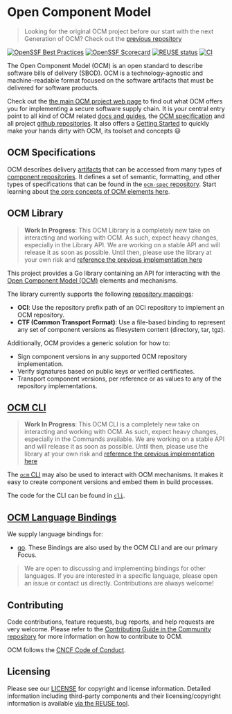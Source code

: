 # Open Component Model

> Looking for the original OCM project before our start with the next Generation of OCM? Check out the [previous repository](https://github.com/open-component-model/ocm)

[![OpenSSF Best Practices](https://www.bestpractices.dev/projects/10065/badge)](https://www.bestpractices.dev/projects/10065)
[![OpenSSF Scorecard](https://api.scorecard.dev/projects/github.com/open-component-model/open-component-model/badge)](https://scorecard.dev/viewer/?uri=github.com/open-component-model/open-component-model)
[![REUSE status](https://api.reuse.software/badge/github.com/open-component-model/open-component-model)](https://api.reuse.software/info/github.com/open-component-model/open-component-model)
[![CI](https://github.com/open-component-model/open-component-model/actions/workflows/ci.yml/badge.svg)](https://github.com/open-component-model/open-component-model/actions/workflows/ci.yml)

The Open Component Model (OCM) is an open standard to describe software bills of delivery (SBOD). OCM is a technology-agnostic and machine-readable format focused on the software artifacts that must be delivered for software products.

Check out the [the main OCM project web page](https://ocm.software) to find out what OCM offers you for implementing a secure software supply chain. It is your central entry point to all kind of OCM related [docs and guides](https://ocm.software/docs/overview/about), the [OCM specification](https://ocm.software/docs/overview/specification/) and all project [github repositories](https://github.com/open-component-model). It also offers a [Getting Started](https://ocm.software/docs/getting-started/) to quickly make your hands dirty with OCM, its toolset and concepts :smiley:

## OCM Specifications

OCM describes delivery [artifacts](https://github.com/open-component-model/ocm-spec/tree/main/doc/01-model/02-elements-toplevel.md#artifacts-resources-and-sources) that can be accessed from many types of [component repositories](https://github.com/open-component-model/ocm-spec/tree/main/doc/01-model/01-model.md#component-repositories). It defines a set of semantic, formatting, and other types of specifications that can be found in the [`ocm-spec` repository](https://github.com/open-component-model/ocm-spec). Start learning about [the core concepts of OCM elements here](https://github.com/open-component-model/ocm-spec/tree/main/doc/01-model/02-elements-toplevel.md#model-elements).

## OCM Library

> **Work In Progress**: This OCM Library is a completely new take on interacting and working with OCM. As such, expect heavy changes, especially in the Library API. We are working on a stable API and will release it as soon as possible. Until then, please use the library at your own risk and [reference the previous implementation here](https://github.com/open-component-model/ocm)

This project provides a Go library containing an API for interacting with the
[Open Component Model (OCM)](https://github.com/open-component-model/ocm-spec) elements and mechanisms.

The library currently supports the following [repository mappings](https://github.com/open-component-model/ocm-spec/tree/main/doc/03-persistence/02-mappings.md#mappings-for-ocm-persistence):

- **OCI**: Use the repository prefix path of an OCI repository to implement an OCM
  repository.
- **CTF (Common Transport Format)**: Use a file-based binding to represent any set of
  component versions as filesystem content (directory, tar, tgz).

Additionally, OCM provides a generic solution for how to:

- Sign component versions in any supported OCM repository implementation.
- Verify signatures based on public keys or verified certificates.
- Transport component versions, per reference or as values to any of the
  repository implementations.

## [OCM CLI](cli/docs/reference/ocm.md)

> **Work In Progress**: This OCM CLI is a completely new take on interacting and working with OCM. As such, expect heavy changes, especially in the Commands available. We are working on a stable API and will release it as soon as possible. Until then, please use the library at your own risk and [reference the previous implementation here](https://github.com/open-component-model/ocm)

The [`ocm` CLI](cli/docs/reference/ocm.md) may also be used to interact with OCM mechanisms. It makes it easy to create component versions and embed them in build processes.

The code for the CLI can be found in [`cli`](cli).

## [OCM Language Bindings](bindings)

We supply language bindings for:

- [go](bindings/go). These Bindings are also used by the OCM CLI and are our primary Focus.

> We are open to discussing and implementing bindings for other languages. If you are interested in a specific language, please open an issue or contact us directly. Contributions are always welcome!

## Contributing

Code contributions, feature requests, bug reports, and help requests are very welcome. Please refer to the [Contributing Guide in the Community repository](https://github.com/open-component-model/.github/blob/main/CONTRIBUTING.md) for more information on how to contribute to OCM.

OCM follows the [CNCF Code of Conduct](https://github.com/cncf/foundation/blob/main/code-of-conduct.md).

## Licensing

Please see our [LICENSE](LICENSE) for copyright and license information.
Detailed information including third-party components and their licensing/copyright information is available [via the REUSE tool](https://api.reuse.software/info/github.com/open-component-model/open-component-model).
